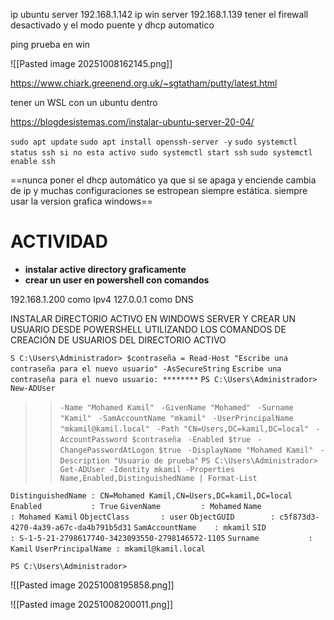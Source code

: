 ip ubuntu server 192.168.1.142
ip win server 192.168.1.139
tener el firewall desactivado y el modo puente y dhcp automatico

ping prueba en win

![[Pasted image 20251008162145.png]]


https://www.chiark.greenend.org.uk/~sgtatham/putty/latest.html

tener un WSL con un ubuntu  dentro

https://blogdesistemas.com/instalar-ubuntu-server-20-04/


`sudo apt update`
`sudo apt install openssh-server -y`
`sudo systemctl status ssh si no esta activo sudo systemctl start ssh`
`sudo systemctl enable ssh`


==nunca poner el dhcp automático ya que si se apaga y enciende cambia de ip y muchas configuraciones se estropean siempre estática. siempre usar la version grafica windows==

# ACTIVIDAD
- **instalar active directory graficamente** 
- **crear un user en powershell con comandos**


192.168.1.200 como Ipv4
127.0.0.1 como DNS

INSTALAR DIRECTORIO ACTIVO EN WINDOWS SERVER Y CREAR UN USUARIO DESDE POWERSHELL UTILIZANDO LOS COMANDOS DE CREACIÓN DE USUARIOS DEL DIRECTORIO ACTIVO


`S C:\Users\Administrador> $contraseña = Read-Host "Escribe una contraseña para el nuevo usuario" -AsSecureString`
`Escribe una contraseña para el nuevo usuario: ********`
`PS C:\Users\Administrador> New-ADUser `
>>  `-Name "Mohamed Kamil" `
>>  `-GivenName "Mohamed" `
>>  `-Surname "Kamil" `
>>  `-SamAccountName "mkamil" `
>>  `-UserPrincipalName "mkamil@kamil.local" `
>>  `-Path "CN=Users,DC=kamil,DC=local" `
>>  `-AccountPassword $contraseña `
>>  `-Enabled $true `
>>  `-ChangePasswordAtLogon $true `
>>  `-DisplayName "Mohamed Kamil" `
>>  `-Description "Usuario de prueba"`
`PS C:\Users\Administrador> Get-ADUser -Identity mkamil -Properties Name,Enabled,DistinguishedName | Format-List`


`DistinguishedName : CN=Mohamed Kamil,CN=Users,DC=kamil,DC=local`
`Enabled           : True`
`GivenName         : Mohamed`
`Name              : Mohamed Kamil`
`ObjectClass       : user`
`ObjectGUID        : c5f873d3-4270-4a39-a67c-da4b791b5d31`
`SamAccountName    : mkamil`
`SID               : S-1-5-21-2798617740-3423093550-2798146572-1105`
`Surname           : Kamil`
`UserPrincipalName : mkamil@kamil.local`



`PS C:\Users\Administrador>`


![[Pasted image 20251008195858.png]]

![[Pasted image 20251008200011.png]]